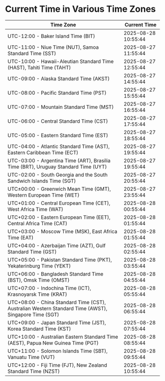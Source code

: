 # Current Time in Various Time Zones

| Time Zone | Current Time |
|-----------|--------------|
| UTC-12:00 - Baker Island Time (BIT) | 2025-08-28 10:55:44 |
| UTC-11:00 - Niue Time (NUT), Samoa Standard Time (SST) | 2025-08-27 11:55:44 |
| UTC-10:00 - Hawaii-Aleutian Standard Time (HAST), Tahiti Time (TAHT) | 2025-08-27 12:55:44 |
| UTC-09:00 - Alaska Standard Time (AKST) | 2025-08-27 14:55:44 |
| UTC-08:00 - Pacific Standard Time (PST) | 2025-08-27 15:55:44 |
| UTC-07:00 - Mountain Standard Time (MST) | 2025-08-27 16:55:44 |
| UTC-06:00 - Central Standard Time (CST) | 2025-08-27 17:55:44 |
| UTC-05:00 - Eastern Standard Time (EST) | 2025-08-27 18:55:44 |
| UTC-04:00 - Atlantic Standard Time (AST), Eastern Caribbean Time (ECT) | 2025-08-27 19:55:44 |
| UTC-03:00 - Argentina Time (ART), Brasília Time (BRT), Uruguay Standard Time (UYT) | 2025-08-27 19:55:44 |
| UTC-02:00 - South Georgia and the South Sandwich Islands Time (SGT) | 2025-08-27 20:55:44 |
| UTC±00:00 - Greenwich Mean Time (GMT), Western European Time (WET) | 2025-08-27 23:55:44 |
| UTC+01:00 - Central European Time (CET), West Africa Time (WAT) | 2025-08-28 00:55:44 |
| UTC+02:00 - Eastern European Time (EET), Central Africa Time (CAT) | 2025-08-28 01:55:44 |
| UTC+03:00 - Moscow Time (MSK), East Africa Time (EAT) | 2025-08-28 01:55:44 |
| UTC+04:00 - Azerbaijan Time (AZT), Gulf Standard Time (GST) | 2025-08-28 02:55:44 |
| UTC+05:00 - Pakistan Standard Time (PKT), Yekaterinburg Time (YEKT) | 2025-08-28 03:55:44 |
| UTC+06:00 - Bangladesh Standard Time (BST), Omsk Time (OMST) | 2025-08-28 04:55:44 |
| UTC+07:00 - Indochina Time (ICT), Krasnoyarsk Time (KRAT) | 2025-08-28 05:55:44 |
| UTC+08:00 - China Standard Time (CST), Australian Western Standard Time (AWST), Singapore Time (SGT) | 2025-08-28 06:55:44 |
| UTC+09:00 - Japan Standard Time (JST), Korea Standard Time (KST) | 2025-08-28 07:55:44 |
| UTC+10:00 - Australian Eastern Standard Time (AEST), Papua New Guinea Time (PGT) | 2025-08-28 08:55:44 |
| UTC+11:00 - Solomon Islands Time (SBT), Vanuatu Time (VUT) | 2025-08-28 09:55:44 |
| UTC+12:00 - Fiji Time (FJT), New Zealand Standard Time (NZST) | 2025-08-28 10:55:44 |
